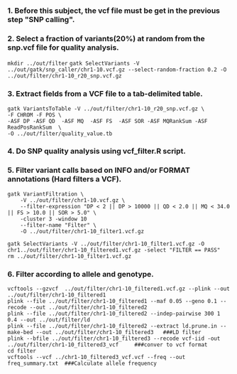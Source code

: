 ### 1. Before this subject, the vcf file must be get in the previous step "SNP calling".
### 2. Select a fraction of variants(20%) at random from the snp.vcf file for quality analysis.
`mkdir ../out/filter`
`gatk SelectVariants -V ../out/gatk/snp_caller/chr1-10.vcf.gz --select-random-fraction 0.2 -O ../out/filter/chr1-10_r20_snp.vcf.gz `
### 3. Extract fields from a VCF file to a tab-delimited table.
```
gatk VariantsToTable -V ../out/filter/chr1-10_r20_snp.vcf.gz \
-F CHROM -F POS \
-ASF DP -ASF QD  -ASF MQ  -ASF FS  -ASF SOR -ASF MQRankSum -ASF ReadPosRankSum  \
-O ../out/filter/quality_value.tb 
```
### 4. Do SNP quality analysis using vcf_filter.R script.
### 5. Filter variant calls based on INFO and/or FORMAT annotations (Hard filters a VCF).
```
gatk VariantFiltration \
    -V ../out/filter/chr1-10.vcf.gz \
    --filter-expression "DP < 2 || DP > 10000 || QD < 2.0 || MQ < 34.0 || FS > 10.0 || SOR > 5.0" \
	-cluster 3 -window 10
    --filter-name "Filter" \
    -O ../out/filter/chr1-10_filter1.vcf.gz
	
gatk SelectVariants -V ../out/filter/chr1-10_filter1.vcf.gz -O chr1../out/filter/chr1-10_filtered1.vcf.gz -select "FILTER == PASS"
rm ../out/filter/chr1-10_filter1.vcf.gz 
```
### 6. Filter according to allele and genotype.
```
vcftools --gzvcf  ../out/filter/chr1-10_filtered1.vcf.gz --plink --out ../out/filter/chr1-10_filtered1
plink --file ../out/filter/chr1-10_filtered1 --maf 0.05 --geno 0.1 --recode --out ../out/filter/chr1-10_filtered2
plink --file ../out/filter/chr1-10_filtered2 --indep-pairwise 300 1 0.4 --out ../out/filter/ld
plink --file ../out/filter/chr1-10_filtered2 --extract ld.prune.in --make-bed --out ../out/filter/chr1-10_filtered3   ###LD filter
plink --bfile ../out/filter/chr1-10_filtered3 --recode vcf-iid -out ../out/filter/chr1-10_filtered3_vcf     ###conver to vcf format
cd filter
vcftools --vcf ../chr1-10_filtered3_vcf.vcf --freq --out freq_summary.txt  ###Calculate allele frequency
```
